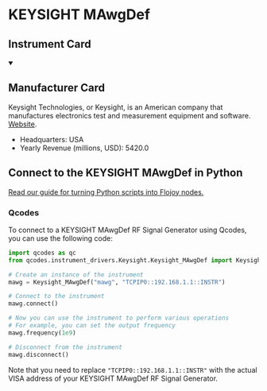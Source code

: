 
# KEYSIGHT MAwgDef

## Instrument Card



<details open>
<summary><h2>Manufacturer Card</h2></summary>
Keysight Technologies, or Keysight, is an American company that manufactures electronics test and measurement equipment and software. <a href=https://www.keysight.com/us/en/home.html>Website</a>.
<br>
<ul>
  <li>Headquarters: USA</li>
  <li>Yearly Revenue (millions, USD): 5420.0</li>
</ul>
</details>

## Connect to the KEYSIGHT MAwgDef in Python

[Read our guide for turning Python scripts into Flojoy nodes.](https://docs.flojoy.ai/custom-nodes/creating-custom-node/)


### Qcodes

To connect to a KEYSIGHT MAwgDef RF Signal Generator using Qcodes, you can use the following code:

```python
import qcodes as qc
from qcodes.instrument_drivers.Keysight.Keysight_MAwgDef import Keysight_MAwgDef

# Create an instance of the instrument
mawg = Keysight_MAwgDef("mawg", "TCPIP0::192.168.1.1::INSTR")

# Connect to the instrument
mawg.connect()

# Now you can use the instrument to perform various operations
# For example, you can set the output frequency
mawg.frequency(1e9)

# Disconnect from the instrument
mawg.disconnect()
```

Note that you need to replace `"TCPIP0::192.168.1.1::INSTR"` with the actual VISA address of your KEYSIGHT MAwgDef RF Signal Generator.

